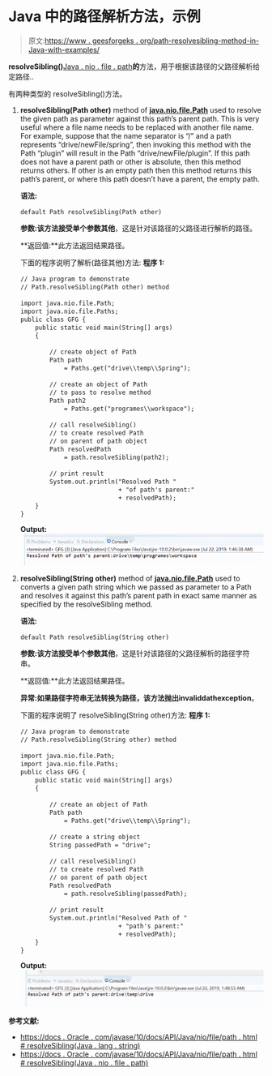 # Java 中的路径解析方法，示例

> 原文:[https://www . geesforgeks . org/path-resolvesibling-method-in-Java-with-examples/](https://www.geeksforgeeks.org/path-resolvesibling-method-in-java-with-examples/)

**resolveSibling()**[Java . nio . file . path](https://www.geeksforgeeks.org/tag/java-path/)**的**方法，用于根据该路径的父路径解析给定路径..

有两种类型的 resolveSibling()方法。

1.  **resolveSibling(Path other)** method of **[java.nio.file.Path](https://www.geeksforgeeks.org/tag/java-path/)** used to resolve the given path as parameter against this path’s parent path. This is very useful where a file name needs to be replaced with another file name. For example, suppose that the name separator is “/” and a path represents “drive/newFile/spring”, then invoking this method with the Path “plugin” will result in the Path “drive/newFile/plugin”. If this path does not have a parent path or other is absolute, then this method returns others. If other is an empty path then this method returns this path’s parent, or where this path doesn’t have a parent, the empty path.

    **语法:**

    ```
    default Path resolveSibling(Path other)

    ```

    **参数:**该方法接受单个参数**其他**，这是针对该路径的父路径进行解析的路径。

    **返回值:**此方法返回结果路径。

    下面的程序说明了解析(路径其他)方法:
    **程序 1:**

    ```
    // Java program to demonstrate
    // Path.resolveSibling(Path other) method

    import java.nio.file.Path;
    import java.nio.file.Paths;
    public class GFG {
        public static void main(String[] args)
        {

            // create object of Path
            Path path
                = Paths.get("drive\\temp\\Spring");

            // create an object of Path
            // to pass to resolve method
            Path path2
                = Paths.get("programes\\workspace");

            // call resolveSibling()
            // to create resolved Path
            // on parent of path object
            Path resolvedPath
                = path.resolveSibling(path2);

            // print result
            System.out.println("Resolved Path "
                               + "of path's parent:"
                               + resolvedPath);
        }
    }
    ```

    **Output:**![](img/a94460d749e93c120e194e3be09d01a3.png)
2.  **resolveSibling(String other)** method of **[java.nio.file.Path](https://www.geeksforgeeks.org/tag/java-path/)** used to converts a given path string which we passed as parameter to a Path and resolves it against this path’s parent path in exact same manner as specified by the resolveSibling method.

    **语法:**

    ```
    default Path resolveSibling(String other)

    ```

    **参数:**该方法接受单个参数**其他**，这是针对该路径的父路径解析的路径字符串。

    **返回值:**此方法返回结果路径。

    **异常:**如果路径字符串无法转换为路径，该方法抛出**invaliddathexception**。

    下面的程序说明了 resolveSibling(String other)方法:
    **程序 1:**

    ```
    // Java program to demonstrate
    // Path.resolveSibling(String other) method

    import java.nio.file.Path;
    import java.nio.file.Paths;
    public class GFG {
        public static void main(String[] args)
        {

            // create an object of Path
            Path path
                = Paths.get("drive\\temp\\Spring");

            // create a string object
            String passedPath = "drive";

            // call resolveSibling()
            // to create resolved Path
            // on parent of path object
            Path resolvedPath
                = path.resolveSibling(passedPath);

            // print result
            System.out.println("Resolved Path of "
                               + "path's parent:"
                               + resolvedPath);
        }
    }
    ```

    **Output:**![](img/07480bb13a69c1d873f425470b9b1023.png)

**参考文献:**

*   [https://docs . Oracle . com/javase/10/docs/API/Java/nio/file/path . html # resolveSibling(Java . lang . string)](https://docs.oracle.com/javase/10/docs/api/java/nio/file/Path.html#resolveSibling(java.lang.String))
*   [https://docs . Oracle . com/javase/10/docs/API/Java/nio/file/path . html # resolveSibling(Java . nio . file . path)](https://docs.oracle.com/javase/10/docs/api/java/nio/file/Path.html#resolveSibling(java.nio.file.Path))